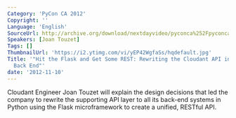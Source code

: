 ```yaml
---
Category: 'PyCon CA 2012'
Copyright: ''
Language: 'English'
SourceUrl: http://archive.org/download/nextdayvideo/pyconca%252Fpyconca2012%252FHit_the_Flask_and_Get_Some_REST_Rewriting_the_Cloudant_API_in_a_Single_Python_Back_End.mp4
Speakers: [Joan Touzet]
Tags: []
ThumbnailUrl: 'https://i2.ytimg.com/vi/yEP42WgfaSs/hqdefault.jpg'
Title: '"Hit the Flask and Get Some REST: Rewriting the Cloudant API in a Single Python
  Back End"'
date: '2012-11-10'
---
```

Cloudant Engineer Joan Touzet will explain the design decisions that led the
company to rewrite the supporting API layer to all its back-end systems in
Python using the Flask microframework to create a unified, RESTful API.

